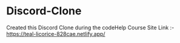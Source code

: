 # Discord-Clone
Created this Discord Clone during the codeHelp Course
Site Link :- https://teal-licorice-828cae.netlify.app/
